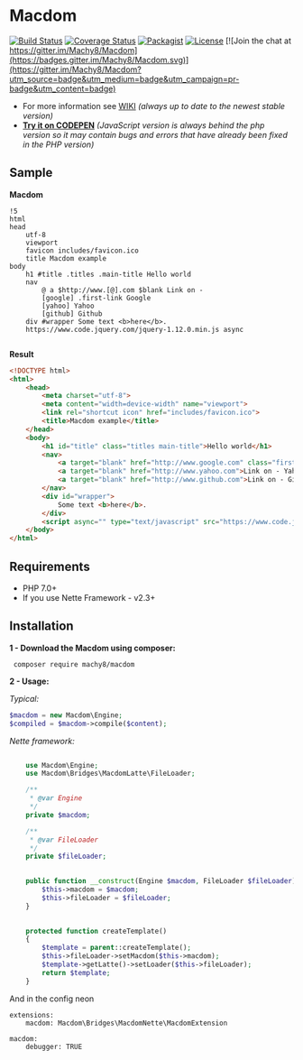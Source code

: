 # Macdom
[![Build Status](https://travis-ci.org/Machy8/Macdom.svg?branch=3.0)](https://travis-ci.org/Machy8/Macdom)
[![Coverage Status](https://coveralls.io/repos/github/Machy8/Macdom/badge.svg?branch=3.0)](https://coveralls.io/github/Machy8/Macdom?branch=3.0)
[![Packagist](https://img.shields.io/packagist/v/machy8/macdom.svg?maxAge=2592000)](https://packagist.org/packages/machy8/macdom)
[![License](https://img.shields.io/badge/license-New%20BSD-blue.svg)](https://github.com/Machy8/Macdom/blob/master/license.md)
[![Join the chat at https://gitter.im/Machy8/Macdom](https://badges.gitter.im/Machy8/Macdom.svg)](https://gitter.im/Machy8/Macdom?utm_source=badge&utm_medium=badge&utm_campaign=pr-badge&utm_content=badge)

- For more information see [WIKI](https://github.com/Machy8/Macdom/wiki) *(always up to date to the newest stable version)*
- **[Try it on CODEPEN](http://codepen.io/Machy8/pen/mPLdbg)** *(JavaScript version is always behind the php version so it may contain bugs and errors that have already been fixed in the PHP version)*

## Sample

**Macdom**
```` Slim
!5
html
head
	utf-8
	viewport
	favicon includes/favicon.ico
	title Macdom example
body
	h1 #title .titles .main-title Hello world
	nav
		@ a $http://www.[@].com $blank Link on -
		[google] .first-link Google
		[yahoo] Yahoo
		[github] Github	
	div #wrapper Some text <b>here</b>.
	https://www.code.jquery.com/jquery-1.12.0.min.js async
	
````

**Result**
```` html
<!DOCTYPE html>
<html>
	<head>
		<meta charset="utf-8">
		<meta content="width=device-width" name="viewport">
		<link rel="shortcut icon" href="includes/favicon.ico">
		<title>Macdom example</title>
	</head>
	<body>
		<h1 id="title" class="titles main-title">Hello world</h1>
		<nav>
			<a target="blank" href="http://www.google.com" class="first-link">Link on - Google</a>
			<a target="blank" href="http://www.yahoo.com">Link on - Yahoo</a>
			<a target="blank" href="http://www.github.com">Link on - Github</a>
		</nav>
		<div id="wrapper">
			Some text <b>here</b>.
		</div>
		<script async="" type="text/javascript" src="https://www.code.jquery.com/jquery-1.12.0.min.js"></script>
	</body>
</html>
````

## Requirements
- PHP 7.0+
- If you use Nette Framework - v2.3+

## Installation
**1 - Download the Macdom using composer:**
```
 composer require machy8/macdom
```
**2 - Usage:**

*Typical:*

```php
$macdom = new Macdom\Engine;
$compiled = $macdom->compile($content);
```

*Nette framework:*
```PHP

	use Macdom\Engine;
	use Macdom\Bridges\MacdomLatte\FileLoader;

	/**
	 * @var Engine
	 */
	private $macdom;

	/**
	 * @var FileLoader
	 */
	private $fileLoader;

	
	public function __construct(Engine $macdom, FileLoader $fileLoader) {
		$this->macdom = $macdom;
		$this->fileLoader = $fileLoader;
	}

	
	protected function createTemplate()
	{
		$template = parent::createTemplate();
		$this->fileLoader->setMacdom($this->macdom);
		$template->getLatte()->setLoader($this->fileLoader);
		return $template;
	}
```

And in the config neon
```
extensions:
    macdom: Macdom\Bridges\MacdomNette\MacdomExtension
  
macdom:
    debugger: TRUE
```
